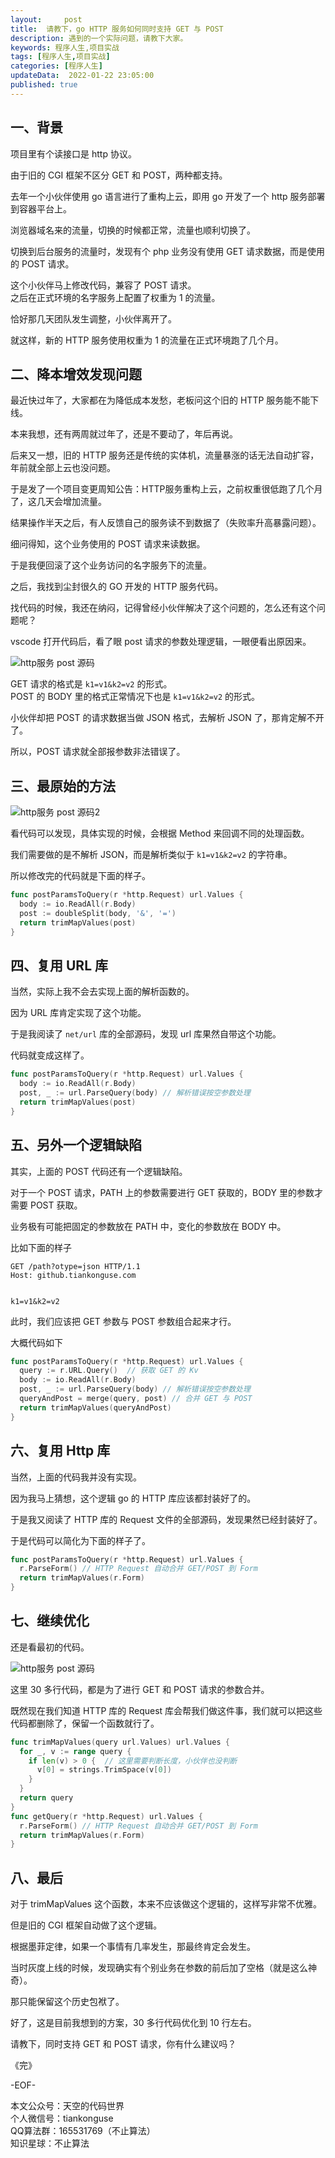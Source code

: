 ```yaml
---   
layout:     post  
title:  请教下，go HTTP 服务如何同时支持 GET 与 POST     
description: 遇到的一个实际问题，请教下大家。  
keywords: 程序人生,项目实战  
tags: [程序人生,项目实战]    
categories: [程序人生]  
updateData:  2022-01-22 23:05:00  
published: true  
---  
```



## 一、背景  


项目里有个读接口是 http 协议。  


由于旧的 CGI 框架不区分 GET 和 POST，两种都支持。  


去年一个小伙伴使用 go 语言进行了重构上云，即用 go 开发了一个 http 服务部署到容器平台上。  


浏览器域名来的流量，切换的时候都正常，流量也顺利切换了。  


切换到后台服务的流量时，发现有个 php 业务没有使用 GET 请求数据，而是使用的 POST 请求。  


这个小伙伴马上修改代码，兼容了 POST 请求。  
之后在正式环境的名字服务上配置了权重为 1 的流量。  


恰好那几天团队发生调整，小伙伴离开了。  


就这样，新的 HTTP 服务使用权重为 1 的流量在正式环境跑了几个月。  



## 二、降本增效发现问题  


最近快过年了，大家都在为降低成本发愁，老板问这个旧的 HTTP 服务能不能下线。  


本来我想，还有两周就过年了，还是不要动了，年后再说。  


后来又一想，旧的 HTTP 服务还是传统的实体机，流量暴涨的话无法自动扩容，年前就全部上云也没问题。  


于是发了一个项目变更周知公告：HTTP服务重构上云，之前权重很低跑了几个月了，这几天会增加流量。  


结果操作半天之后，有人反馈自己的服务读不到数据了（失败率升高暴露问题）。  


细问得知，这个业务使用的 POST 请求来读数据。  


于是我便回滚了这个业务访问的名字服务下的流量。  




之后，我找到尘封很久的 GO 开发的 HTTP 服务代码。  


找代码的时候，我还在纳闷，记得曾经小伙伴解决了这个问题的，怎么还有这个问题呢？  


vscode 打开代码后，看了眼 post 请求的参数处理逻辑，一眼便看出原因来。  


![http服务 post 源码](https://res2022.tiankonguse.com/images/2022/01/23/001.png) 


GET 请求的格式是 `k1=v1&k2=v2` 的形式。  
POST 的 BODY 里的格式正常情况下也是 `k1=v1&k2=v2` 的形式。  


小伙伴却把 POST 的请求数据当做 JSON 格式，去解析 JSON 了，那肯定解不开了。  


所以，POST 请求就全部报参数非法错误了。  


## 三、最原始的方法  



![http服务 post 源码2](https://res2022.tiankonguse.com/images/2022/01/23/001.png) 


看代码可以发现，具体实现的时候，会根据 Method 来回调不同的处理函数。  


我们需要做的是不解析 JSON，而是解析类似于 `k1=v1&k2=v2` 的字符串。  


所以修改完的代码就是下面的样子。  


```go
func postParamsToQuery(r *http.Request) url.Values {
  body := io.ReadAll(r.Body)
  post := doubleSplit(body, '&', '=')
  return trimMapValues(post)
}
```

## 四、复用 URL 库  


当然，实际上我不会去实现上面的解析函数的。  


因为 URL 库肯定实现了这个功能。  



于是我阅读了 `net/url` 库的全部源码，发现 url 库果然自带这个功能。  


代码就变成这样了。  


```go
func postParamsToQuery(r *http.Request) url.Values {
  body := io.ReadAll(r.Body)
  post, _ := url.ParseQuery(body) // 解析错误按空参数处理
  return trimMapValues(post)
}
```


## 五、另外一个逻辑缺陷


其实，上面的 POST 代码还有一个逻辑缺陷。  


对于一个 POST 请求，PATH 上的参数需要进行 GET 获取的，BODY 里的参数才需要 POST 获取。  


业务极有可能把固定的参数放在 PATH 中，变化的参数放在 BODY 中。  


比如下面的样子  


```http
GET /path?otype=json HTTP/1.1
Host: github.tiankonguse.com


k1=v1&k2=v2
```


此时，我们应该把 GET 参数与 POST 参数组合起来才行。  


大概代码如下  


```go
func postParamsToQuery(r *http.Request) url.Values {
  query := r.URL.Query()  // 获取 GET 的 Kv
  body := io.ReadAll(r.Body)
  post, _ := url.ParseQuery(body) // 解析错误按空参数处理
  queryAndPost = merge(query, post) // 合并 GET 与 POST
  return trimMapValues(queryAndPost)
}
```


## 六、复用 Http 库  


当然，上面的代码我并没有实现。  


因为我马上猜想，这个逻辑 go 的 HTTP 库应该都封装好了的。  


于是我又阅读了 HTTP 库的 Request 文件的全部源码，发现果然已经封装好了。  


于是代码可以简化为下面的样子了。  


```go
func postParamsToQuery(r *http.Request) url.Values {
  r.ParseForm() // HTTP Request 自动合并 GET/POST 到 Form
  return trimMapValues(r.Form)
}
```


## 七、继续优化  


还是看最初的代码。  


![http服务 post 源码](https://res2022.tiankonguse.com/images/2022/01/23/003.png) 



这里 30 多行代码，都是为了进行 GET 和 POST 请求的参数合并。  


既然现在我们知道 HTTP 库的 Request 库会帮我们做这件事，我们就可以把这些代码都删除了，保留一个函数就行了。  


```go
func trimMapValues(query url.Values) url.Values {
  for _, v := range query {
    if len(v) > 0 {  // 这里需要判断长度，小伙伴也没判断
      v[0] = strings.TrimSpace(v[0])
    }
  }
  return query
}
func getQuery(r *http.Request) url.Values {
  r.ParseForm() // HTTP Request 自动合并 GET/POST 到 Form
  return trimMapValues(r.Form)
}
```


## 八、最后  


对于 trimMapValues 这个函数，本来不应该做这个逻辑的，这样写非常不优雅。  


但是旧的 CGI 框架自动做了这个逻辑。  


根据墨菲定律，如果一个事情有几率发生，那最终肯定会发生。  


当时灰度上线的时候，发现确实有个别业务在参数的前后加了空格（就是这么神奇）。  


那只能保留这个历史包袱了。  



好了，这是目前我想到的方案，30 多行代码优化到 10 行左右。  


请教下，同时支持 GET 和 POST 请求，你有什么建议吗？  


《完》  


-EOF-  



本文公众号：天空的代码世界  
个人微信号：tiankonguse  
QQ算法群：165531769（不止算法）  
知识星球：不止算法  

